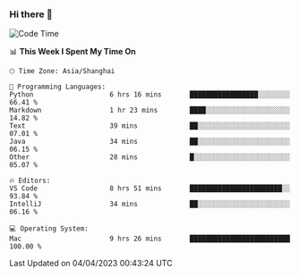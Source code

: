 ### Hi there 👋


<!--START_SECTION:waka-->
![Code Time](http://img.shields.io/badge/Code%20Time-1%2C083%20hrs%2040%20mins-blue)

📊 **This Week I Spent My Time On** 

```text
🕑︎ Time Zone: Asia/Shanghai

💬 Programming Languages: 
Python                   6 hrs 16 mins       █████████████████░░░░░░░░   66.41 % 
Markdown                 1 hr 23 mins        ████░░░░░░░░░░░░░░░░░░░░░   14.82 % 
Text                     39 mins             ██░░░░░░░░░░░░░░░░░░░░░░░   07.01 % 
Java                     34 mins             ██░░░░░░░░░░░░░░░░░░░░░░░   06.15 % 
Other                    28 mins             █░░░░░░░░░░░░░░░░░░░░░░░░   05.07 % 

🔥 Editors: 
VS Code                  8 hrs 51 mins       ███████████████████████░░   93.84 % 
IntelliJ                 34 mins             ██░░░░░░░░░░░░░░░░░░░░░░░   06.16 % 

💻 Operating System: 
Mac                      9 hrs 26 mins       █████████████████████████   100.00 % 
```


 Last Updated on 04/04/2023 00:43:24 UTC
<!--END_SECTION:waka-->

<!--
**SillyPasty/SillyPasty** is a ✨ _special_ ✨ repository because its `README.md` (this file) appears on your GitHub profile.

Here are some ideas to get you started:

- 🔭 I’m currently working on ...
- 🌱 I’m currently learning ...
- 👯 I’m looking to collaborate on ...
- 🤔 I’m looking for help with ...
- 💬 Ask me about ...
- 📫 How to reach me: ...
- 😄 Pronouns: ...
- ⚡ Fun fact: ...
-->



